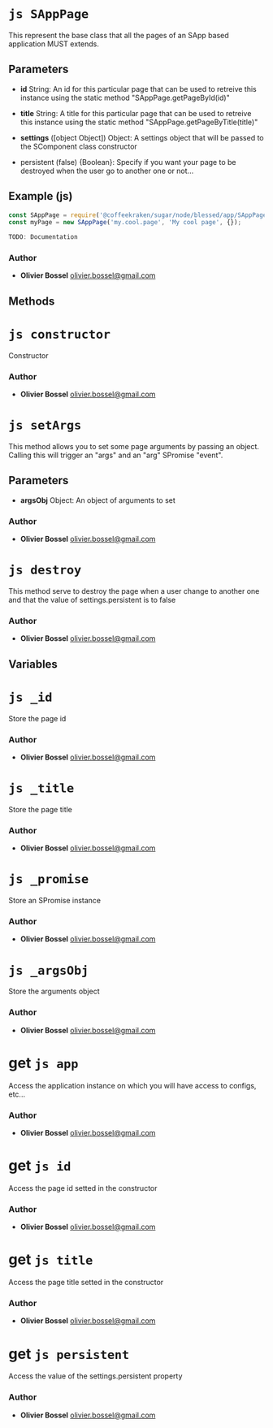 


<!-- @namespace    sugar.node.blessed.app -->

# ```js SAppPage ```


This represent the base class that all the pages of an SApp based application
MUST extends.

## Parameters

- **id**  String: An id for this particular page that can be used to retreive this instance using the static method "SAppPage.getPageById(id)"

- **title**  String: A title for this particular page that can be used to retreive this instance using the static method "SAppPage.getPageByTitle(title)"

- **settings** ([object Object]) Object: A settings object that will be passed to the SComponent class constructor
- persistent (false) {Boolean}: Specify if you want your page to be destroyed when the user go to another one or not...



## Example (js)

```js
const SAppPage = require('@coffeekraken/sugar/node/blessed/app/SAppPage');
const myPage = new SAppPage('my.cool.page', 'My cool page', {});

TODO: Documentation
```


### Author
- **Olivier Bossel** <a href="mailto:olivier.bossel@gmail.com">olivier.bossel@gmail.com</a> 


## Methods




# ```js constructor ```


Constructor




### Author
- **Olivier Bossel** <a href="mailto:olivier.bossel@gmail.com">olivier.bossel@gmail.com</a> 





# ```js setArgs ```


This method allows you to set some page arguments by passing an object.
Calling this will trigger an "args" and an "arg" SPromise "event".

## Parameters

- **argsObj**  Object: An object of arguments to set




### Author
- **Olivier Bossel** <a href="mailto:olivier.bossel@gmail.com">olivier.bossel@gmail.com</a> 





# ```js destroy ```


This method serve to destroy the page when a user change to another one and that the
value of settings.persistent is to false




### Author
- **Olivier Bossel** <a href="mailto:olivier.bossel@gmail.com">olivier.bossel@gmail.com</a> 


## Variables




# ```js _id ```


Store the page id



### Author
- **Olivier Bossel** <a href="mailto:olivier.bossel@gmail.com">olivier.bossel@gmail.com</a> 





# ```js _title ```


Store the page title



### Author
- **Olivier Bossel** <a href="mailto:olivier.bossel@gmail.com">olivier.bossel@gmail.com</a> 





# ```js _promise ```


Store an SPromise instance



### Author
- **Olivier Bossel** <a href="mailto:olivier.bossel@gmail.com">olivier.bossel@gmail.com</a> 





# ```js _argsObj ```


Store the arguments object



### Author
- **Olivier Bossel** <a href="mailto:olivier.bossel@gmail.com">olivier.bossel@gmail.com</a> 





# get ```js app ```


Access the application instance on which you will have access to configs, etc...



### Author
- **Olivier Bossel** <a href="mailto:olivier.bossel@gmail.com">olivier.bossel@gmail.com</a> 





# get ```js id ```


Access the page id setted in the constructor



### Author
- **Olivier Bossel** <a href="mailto:olivier.bossel@gmail.com">olivier.bossel@gmail.com</a> 





# get ```js title ```


Access the page title setted in the constructor



### Author
- **Olivier Bossel** <a href="mailto:olivier.bossel@gmail.com">olivier.bossel@gmail.com</a> 





# get ```js persistent ```


Access the value of the settings.persistent property



### Author
- **Olivier Bossel** <a href="mailto:olivier.bossel@gmail.com">olivier.bossel@gmail.com</a> 

